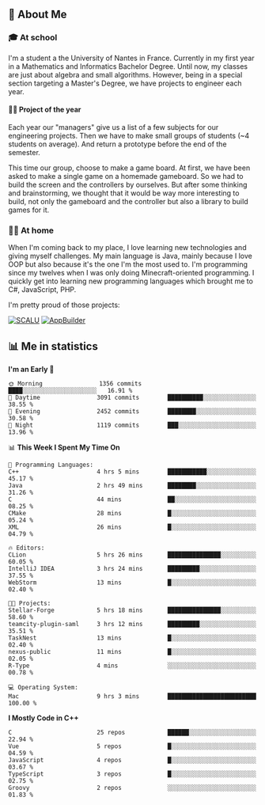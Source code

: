 ## 👀 About Me

### 🎓 At school

I'm a student a the University of Nantes in France. Currently in my first year in a Mathematics and Informatics Bachelor Degree. Until now, my classes are just about algebra and small algorithms. However, being in a special section targeting a Master's Degree, we have projects to engineer each year. 

#### 🔧🔬 Project of the year

Each year our "managers" give us a list of a few subjects for our engineering projects. Then we have to make small groups of students (~4 students on average). And return a prototype before the end of the semester.

This time our group, choose to make a game board. At first, we have been asked to make a single game on a homemade gameboard. So we had to build the screen and the controllers by ourselves. 
But after some thinking and brainstorming, we thought that it would be way more interesting to build, not only the gameboard and the controller but also a library to build games for it.

### 👨‍💻 At home

When I'm coming back to my place, I love learning new technologies and giving myself challenges. My main language is Java, mainly because I love OOP but also because it's the one I'm the most used to. I'm programming since my twelves when I was only doing Minecraft-oriented programming.  I quickly get into learning new programming languages which brought me to C#, JavaScript, PHP. 

I'm pretty proud of those projects:

[![SCALU](https://github-readme-stats.vercel.app/api/pin?username=renardfute&repo=SCALU)](https://github.com/renardfute/scalu)
[![AppBuilder](https://github-readme-stats.vercel.app/api/pin?username=pulsedev2&repo=AppBuilder)](https://github.com/pulsedev2/AppBuilder)

## 📊 Me in statistics
<!--START_SECTION:waka-->
**I'm an Early 🐤** 

```text
🌞 Morning                1356 commits        ████░░░░░░░░░░░░░░░░░░░░░   16.91 % 
🌆 Daytime                3091 commits        ██████████░░░░░░░░░░░░░░░   38.55 % 
🌃 Evening                2452 commits        ████████░░░░░░░░░░░░░░░░░   30.58 % 
🌙 Night                  1119 commits        ███░░░░░░░░░░░░░░░░░░░░░░   13.96 % 
```


📊 **This Week I Spent My Time On** 

```text
💬 Programming Languages: 
C++                      4 hrs 5 mins        ███████████░░░░░░░░░░░░░░   45.17 % 
Java                     2 hrs 49 mins       ████████░░░░░░░░░░░░░░░░░   31.26 % 
C                        44 mins             ██░░░░░░░░░░░░░░░░░░░░░░░   08.25 % 
CMake                    28 mins             █░░░░░░░░░░░░░░░░░░░░░░░░   05.24 % 
XML                      26 mins             █░░░░░░░░░░░░░░░░░░░░░░░░   04.79 % 

🔥 Editors: 
CLion                    5 hrs 26 mins       ███████████████░░░░░░░░░░   60.05 % 
IntelliJ IDEA            3 hrs 24 mins       █████████░░░░░░░░░░░░░░░░   37.55 % 
WebStorm                 13 mins             █░░░░░░░░░░░░░░░░░░░░░░░░   02.40 % 

🐱‍💻 Projects: 
Stellar-Forge            5 hrs 18 mins       ███████████████░░░░░░░░░░   58.60 % 
teamcity-plugin-saml     3 hrs 12 mins       █████████░░░░░░░░░░░░░░░░   35.51 % 
TaskNest                 13 mins             █░░░░░░░░░░░░░░░░░░░░░░░░   02.40 % 
nexus-public             11 mins             █░░░░░░░░░░░░░░░░░░░░░░░░   02.05 % 
R-Type                   4 mins              ░░░░░░░░░░░░░░░░░░░░░░░░░   00.78 % 

💻 Operating System: 
Mac                      9 hrs 3 mins        █████████████████████████   100.00 % 
```

**I Mostly Code in C++** 

```text
C                        25 repos            ██████░░░░░░░░░░░░░░░░░░░   22.94 % 
Vue                      5 repos             █░░░░░░░░░░░░░░░░░░░░░░░░   04.59 % 
JavaScript               4 repos             █░░░░░░░░░░░░░░░░░░░░░░░░   03.67 % 
TypeScript               3 repos             █░░░░░░░░░░░░░░░░░░░░░░░░   02.75 % 
Groovy                   2 repos             ░░░░░░░░░░░░░░░░░░░░░░░░░   01.83 % 
```




<!--END_SECTION:waka-->
